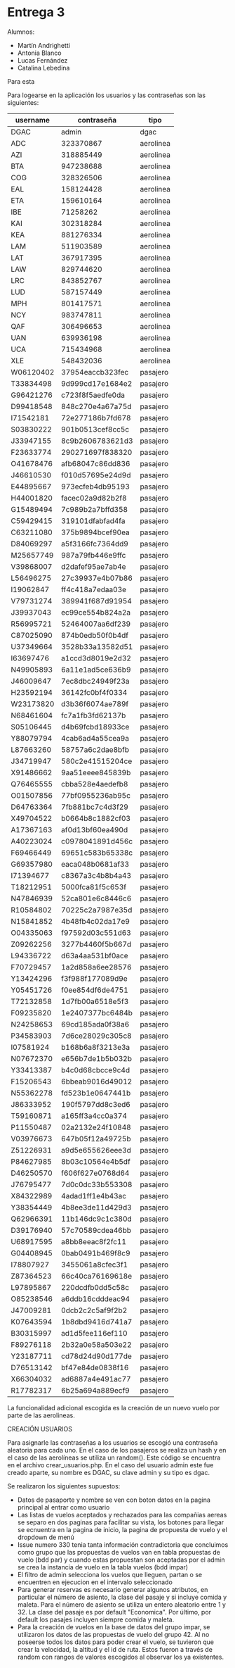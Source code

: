 
# Entrega 3



Alumnos:

- Martín Andrighetti
- Antonia Blanco
- Lucas Fernández
- Catalina Lebedina

Para esta 

Para logearse en la aplicación los usuarios y las contraseñas son las siguientes:

| username  |    contraseña    |   tipo    |
|-----------|------------------|-----------|
| DGAC      | admin            | dgac      |
| ADC       | 323370867        | aerolinea |
| AZI       | 318885449        | aerolinea |
| BTA       | 947238688        | aerolinea |
| COG       | 328326506        | aerolinea |
| EAL       | 158124428        | aerolinea |
| ETA       | 159610164        | aerolinea |
| IBE       | 71258262         | aerolinea |
| KAI       | 302318284        | aerolinea |
| KEA       | 881276334        | aerolinea |
| LAM       | 511903589        | aerolinea |
| LAT       | 367917395        | aerolinea |
| LAW       | 829744620        | aerolinea |
| LRC       | 843852767        | aerolinea |
| LUD       | 587157449        | aerolinea |
| MPH       | 801417571        | aerolinea |
| NCY       | 983747811        | aerolinea |
| QAF       | 306496653        | aerolinea |
| UAN       | 639936198        | aerolinea |
| UCA       | 715434968        | aerolinea |
| XLE       | 548432036        | aerolinea |
| W06120402 | 37954eaccb323fec | pasajero  |
| T33834498 | 9d999cd17e1684e2 | pasajero  |
| G96421276 | c723f8f5aedfe0da | pasajero  |
| D99418548 | 848c270e4a67a75d | pasajero  |
| I71542181 | 72e277186b7fd678 | pasajero  |
| S03830222 | 901b0513cef8cc5c | pasajero  |
| J33947155 | 8c9b2606783621d3 | pasajero  |
| F23633774 | 290271697f838320 | pasajero  |
| O41678476 | afb68047c86dd836 | pasajero  |
| J46610530 | f010d57695e24d9d | pasajero  |
| E44895667 | 973ecfeb4db95193 | pasajero  |
| H44001820 | facec02a9d82b2f8 | pasajero  |
| G15489494 | 7c989b2a7bffd358 | pasajero  |
| C59429415 | 319101dfabfad4fa | pasajero  |
| C63211080 | 375b9894bcef90ea | pasajero  |
| D84069297 | a5f3166fc7364dd9 | pasajero  |
| M25657749 | 987a79fb446e9ffc | pasajero  |
| V39868007 | d2dafef95ae7ab4e | pasajero  |
| L56496275 | 27c39937e4b07b86 | pasajero  |
| I19062847 | ff4c418a7edaa03e | pasajero  |
| V79731274 | 389941f687d91954 | pasajero  |
| J39937043 | ec99ce554b824a2a | pasajero  |
| R56995721 | 52464007aa6df239 | pasajero  |
| C87025090 | 874b0edb50f0b4df | pasajero  |
| U37349664 | 3528b33a13582d51 | pasajero  |
| I63697476 | a1ccd3d8019e2d32 | pasajero  |
| N49905893 | 6a11e1ad5ce636b9 | pasajero  |
| J46009647 | 7ec8dbc24949f23a | pasajero  |
| H23592194 | 36142fc0bf4f0334 | pasajero  |
| W23173820 | d3b36f6074ae789f | pasajero  |
| N68461604 | fc7a1fb3fd62137b | pasajero  |
| S05106445 | d4b69fcbd18933ce | pasajero  |
| Y88079794 | 4cab6ad4a55cea9a | pasajero  |
| L87663260 | 58757a6c2dae8bfb | pasajero  |
| J34719947 | 580c2e41515204ce | pasajero  |
| X91486662 | 9aa51eeee845839b | pasajero  |
| Q76465555 | cbba528e4aedefb8 | pasajero  |
| O01507856 | 77bf0955236ab95c | pasajero  |
| D64763364 | 7fb881bc7c4d3f29 | pasajero  |
| X49704522 | b0664b8c1882cf03 | pasajero  |
| A17367163 | af0d13bf60ea490d | pasajero  |
| A40223024 | c0978041891d456c | pasajero  |
| F69466449 | 69651c583b65338c | pasajero  |
| G69357980 | eaca048b0681af33 | pasajero  |
| I71394677 | c8367a3c4b8b4a43 | pasajero  |
| T18212951 | 5000fca81f5c653f | pasajero  |
| N47846939 | 52ca801e6c8446c6 | pasajero  |
| R10584802 | 70225c2a7987e35d | pasajero  |
| N15841852 | 4b48fb4c02da17e9 | pasajero  |
| O04335063 | f97592d03c551d63 | pasajero  |
| Z09262256 | 3277b4460f5b667d | pasajero  |
| L94336722 | d63a4aa531bf0ace | pasajero  |
| F70729457 | 1a2d858a6ee28576 | pasajero  |
| Y13424296 | f3f988f177089d9e | pasajero  |
| Y05451726 | f0ee854df6de4751 | pasajero  |
| T72132858 | 1d7fb00a6518e5f3 | pasajero  |
| F09235820 | 1e2407377bc6484b | pasajero  |
| N24258653 | 69cd185ada0f38a6 | pasajero  |
| P34583903 | 7d6ce28029c305c8 | pasajero  |
| I07581924 | b168b6a8f3213e3a | pasajero  |
| N07672370 | e656b7de1b5b032b | pasajero  |
| Y33413387 | b4c0d68cbcce9c4d | pasajero  |
| F15206543 | 6bbeab9016d49012 | pasajero  |
| N55362278 | fd523b1e0647441b | pasajero  |
| J86333952 | 190f5797dd8c3ed6 | pasajero  |
| T59160871 | a165ff3a4cc0a374 | pasajero  |
| P11550487 | 02a2132e24f10848 | pasajero  |
| V03976673 | 647b05f12a49725b | pasajero  |
| Z51226931 | a9d5e655626eee3d | pasajero  |
| P84627985 | 8b03c10564e4b5df | pasajero  |
| D46250570 | f606f627e0768d64 | pasajero  |
| J76795477 | 7d0c0dc33b553308 | pasajero  |
| X84322989 | 4adad1ff1e4b43ac | pasajero  |
| Y38354449 | 4b8ee3de11d429d3 | pasajero  |
| Q62966391 | 11b146dc9c1c380d | pasajero  |
| D39176940 | 57c70589cdea46bb | pasajero  |
| U68917595 | a8bb8eeac8f2fc11 | pasajero  |
| G04408945 | 0bab0491b469f8c9 | pasajero  |
| I78807927 | 3455061a8cfec3f1 | pasajero  |
| Z87364523 | 66c40ca76169618e | pasajero  |
| L97895867 | 220dcdfb0dd5c58c | pasajero  |
| O85238546 | a6ddb16cdddeac94 | pasajero  |
| J47009281 | 0dcb2c2c5af9f2b2 | pasajero  |
| K07643594 | 1b8dbd9416d741a7 | pasajero  |
| B30315997 | ad1d5fee116ef110 | pasajero  |
| F89276118 | 2b32a0e58a503e22 | pasajero  |
| Y23187711 | cd78d24d90d177de | pasajero  |
| D76513142 | bf47e84de0838f16 | pasajero  |
| X66304032 | ad6887a4e491ac77 | pasajero  |
| R17782317 | 6b25a694a889ecf9 | pasajero  |

La funcionalidad adicional escogida es la creación de un nuevo vuelo por parte de las aerolineas.

CREACIÓN USUARIOS

Para asignarle las contraseñas a los usuarios se escogió una contraseña aleatoria para cada uno. 
En el caso de los pasajeros se realiza un hash y en el caso de las aerolíneas se utiliza un random(). Este código se encuentra en el archivo crear_usuarios.php. 
En el caso del usuario admin este fue creado aparte, su nombre es DGAC, su clave admin y su tipo es dgac. 

Se realizaron los siguientes supuestos:

- Datos de pasaporte y nombre se ven con boton datos en la pagina principal al entrar como usuario
- Las listas de vuelos aceptados y rechazados para las compañias aereas se separo en dos paginas para facilitar su vista, los botones para llegar se ecnuentra en la pagina de inicio, la pagina de propuesta de vuelo y el dropdown de menú
- Issue numero 330 tenia tanta información contradictoria que concluimos como grupo que las propuestas de vuelos van en tabla propuestas de vuelo (bdd par) y cuando estas propuestan son aceptadas por el admin se crea la instancia de vuelo en la tabla vuelos (bdd impar)
- El filtro de admin selecciona los vuelos que lleguen, partan o se encuentren en ejecucion en el intervalo seleccionado
- Para generar reservas es necesario generar algunos atributos, en particular el número de asiento, la clase del pasaje y si incluye comida y maleta. Para el número de asiento se utiliza un entero aleatorio entre 1 y 32. La clase del pasaje es por default "Economica". Por último, por default los pasajes incluyen siempre comida y maleta.
- Para la creación de vuelos en la base de datos del grupo impar, se utilizaron los datos de las propuestas de vuelo del grupo 42. Al no poseerse todos los datos para poder crear el vuelo, se tuvieron que crear la velocidad, la altitud y el id de ruta. Estos fueron a través de random con rangos de valores escogidos al observar los ya existentes.
